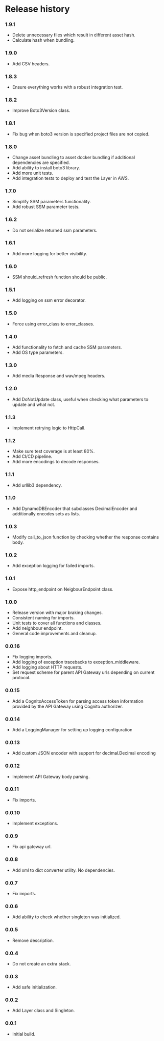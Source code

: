 # Release history

### 1.9.1
* Delete unnecessary files which result in different asset hash.
* Calculate hash when bundling.

### 1.9.0
* Add CSV headers.

### 1.8.3
* Ensure everything works with a robust integration test.

### 1.8.2
* Improve Boto3Version class.

### 1.8.1
* Fix bug when boto3 version is specified project files
are not copied.

### 1.8.0
* Change asset bundling to asset docker bundling if additional
dependencies are specified.
* Add ability to install boto3 library.
* Add more unit tests.
* Add integration tests to deploy and test the Layer in AWS.

### 1.7.0
* Simplify SSM parameters functionality.
* Add robust SSM parameter tests.

### 1.6.2
* Do not serialize returned ssm parameters.

### 1.6.1
* Add more logging for better visibility.

### 1.6.0
* SSM should_refresh function should be public.

### 1.5.1
* Add logging on ssm error decorator.

### 1.5.0
* Force using error_class to error_classes.

### 1.4.0
* Add functionality to fetch and cache SSM parameters.
* Add OS type parameters.

### 1.3.0
* Add media Response and wav/mpeg headers.

### 1.2.0
* Add DoNotUpdate class, useful when checking what parameters to update and what not.

### 1.1.3
* Implement retrying logic to HttpCall.

### 1.1.2
* Make sure test coverage is at least 80%.
* Add CI/CD pipeline.
* Add more encodings to decode responses.

### 1.1.1
* Add urllib3 dependency.

### 1.1.0
* Add DynamoDBEncoder that subclasses DecimalEncoder and additionally encodes sets as lists.

### 1.0.3
* Modify call_to_json function by checking whether the response contains body.

### 1.0.2
* Add exception logging for failed imports.

### 1.0.1
* Expose http_endpoint on NeigbourEndpoint class.

### 1.0.0
* Release version with major braking changes.
* Consistent naming for imports.
* Unit tests to cover all functions and classes.
* Add neighbour endpoint.
* General code improvements and cleanup.

### 0.0.16
* Fix logging imports.
* Add logging of exception tracebacks to exception_middleware.
* Add logging about HTTP requests.
* Set request scheme for parent API Gateway urls depending on current protocol.

### 0.0.15
* Add a CognitoAccessToken for parsing access token information provided by the API Gateway using Cognito authorizer.

### 0.0.14
* Add a LoggingManager for setting up logging configuration

### 0.0.13
* Add custom JSON encoder with support for decimal.Decimal encoding

### 0.0.12
* Implement API Gateway body parsing.

### 0.0.11
* Fix imports.

### 0.0.10
* Implement exceptions.

### 0.0.9
* Fix api gateway url.

### 0.0.8
* Add xml to dict converter utility. No dependencies.

### 0.0.7
* Fix imports.

### 0.0.6
* Add ability to check whether singleton was initialized.

### 0.0.5
* Remove description.

### 0.0.4
* Do not create an extra stack.

### 0.0.3
* Add safe initialization.

### 0.0.2
* Add Layer class and Singleton.

### 0.0.1
* Initial build.